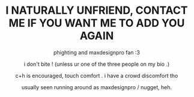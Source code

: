 ## 
<h1 align="center">I NATURALLY UNFRIEND, CONTACT ME IF YOU WANT ME TO ADD YOU AGAIN</h1>

<p align="center">
phighting and maxdesignpro fan :3
</p>

</p>
<p align="center">
  i don't bite ! (unless ur one of the three people on my bio .)
</p>
<p align="center">
  c+h is encouraged, touch comfort . i have a crowd discomfort tho
</p>
<p align="center">
  usually seen running around as maxdesignpro / nugget, heh.
</p>
<!--
**TWIDDLEFINGER/TWIDDLEFINGER** is a ✨ _special_ ✨ repository because its `README.md` (this file) appears on your GitHub profile.

Here are some ideas to get you started:

- 🔭 I’m currently working on ...
- 🌱 I’m currently learning ...
- 👯 I’m looking to collaborate on ...
- 🤔 I’m looking for help with ...
- 💬 Ask me about ...
- 📫 How to reach me: ...
- 😄 Pronouns: ...
- ⚡ Fun fact: ...
-->
